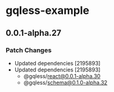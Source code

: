# gqless-example

## 0.0.1-alpha.27
### Patch Changes

- Updated dependencies [2195893]
- Updated dependencies [2195893]
  - @gqless/react@0.0.1-alpha.30
  - @gqless/schema@0.1.0-alpha.32
